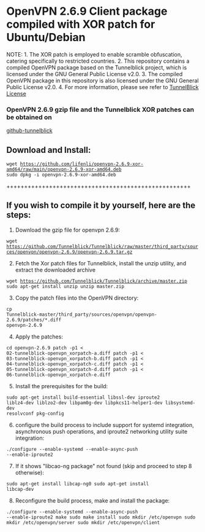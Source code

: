 <h1>OpenVPN 2.6.9 Client package compiled with XOR patch for Ubuntu/Debian </h1>
<quote>NOTE: 
1. The XOR patch is employed to enable scramble obfuscation, catering specifically to restricted countries.
2. This repository contains a compiled OpenVPN package based on the Tunnelblick project, which is licensed under the GNU General Public License v2.0.
3. The compiled OpenVPN package in this repository is also licensed under the GNU General Public License v2.0.
4. For more information, please see refer to <a href="https://github.com/Tunnelblick/Tunnelblick/blob/master/COPYING">TunnelBlick License</a>
</quote>


<h3>OpenVPN 2.6.9 gzip file and the Tunnelblick XOR patches can be obtained on</h3>
<a href="https://github.com/Tunnelblick/Tunnelblick/tree/master/third_party/sources/openvpn/openvpn-2.6.9">github-tunnelblick</a>

<h2>Download and Install:</h2>

<code>wget https://github.com/lifenli/openvpn-2.6.9-xor-amd64/raw/main/openvpn-2.6.9-xor-amd64.deb
sudo dpkg -i openvpn-2.6.9-xor-amd64.deb</code>


++++++++++++++++++++++++++++++++++++++++++++++++++++

<h2>If you wish to compile it by yourself, here are the steps:</h2>
<div>
  
1. Download the gzip file for openvpn 2.6.9:

  <code>wget https://github.com/Tunnelblick/Tunnelblick/raw/master/third_party/sources/openvpn/openvpn-2.6.9/openvpn-2.6.9.tar.gz </code>

2. Fetch the Xor patch files for Tunnelblick, install the unzip utility, and extract the downloaded archive

<code>wget https://github.com/Tunnelblick/Tunnelblick/archive/master.zip
sudo apt-get install unzip
unzip master.zip</code>

3. Copy the patch files into the OpenVPN directory:

<code>cp Tunnelblick-master/third_party/sources/openvpn/openvpn-2.6.9/patches/*.diff openvpn-2.6.9 </code>

4. Apply the patches:

<code>cd openvpn-2.6.9
patch -p1 < 02-tunnelblick-openvpn_xorpatch-a.diff
patch -p1 < 03-tunnelblick-openvpn_xorpatch-b.diff
patch -p1 < 04-tunnelblick-openvpn_xorpatch-c.diff
patch -p1 < 05-tunnelblick-openvpn_xorpatch-d.diff
patch -p1 < 06-tunnelblick-openvpn_xorpatch-e.diff</code>

5. Install the prerequisites for the build:

<code>sudo apt-get install build-essential libssl-dev iproute2 liblz4-dev liblzo2-dev libpam0g-dev libpkcs11-helper1-dev libsystemd-dev resolvconf pkg-config</code>

6. configure the build process to include support for systemd integration, asynchronous push operations, and iproute2 networking utility suite integration:

<code>./configure --enable-systemd --enable-async-push --enable-iproute2</code>

7. If it shows "libcao-ng package" not found (skip and proceed to step 8 otherwise):

<code>sudo apt-get install libcap-ng0
sudo apt-get install libcap-dev</code>

8. Reconfigure the build process, make and install the package:

<code>./configure --enable-systemd --enable-async-push --enable-iproute2
make
sudo make install
sudo mkdir /etc/openvpn
sudo mkdir /etc/openvpn/server
sudo mkdir /etc/openvpn/client</code>
</div>
